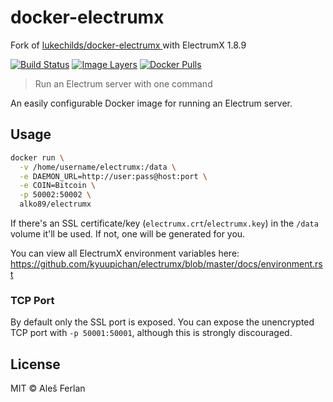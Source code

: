 
# docker-electrumx

Fork of [lukechilds/docker-electrumx
](https://github.com/lukechilds/docker-electrumx) with ElectrumX 1.8.9

[![Build Status](https://travis-ci.org/lukechilds/docker-electrumx.svg?branch=master)](https://travis-ci.org/alko89/docker-electrumx)
[![Image Layers](https://images.microbadger.com/badges/image/lukechilds/electrumx.svg)](https://microbadger.com/images/alko89/electrumx)
[![Docker Pulls](https://img.shields.io/docker/pulls/lukechilds/electrumx.svg)](https://hub.docker.com/r/alko89/electrumx/)

> Run an Electrum server with one command

An easily configurable Docker image for running an Electrum server.

## Usage

```bash
docker run \
  -v /home/username/electrumx:/data \
  -e DAEMON_URL=http://user:pass@host:port \
  -e COIN=Bitcoin \
  -p 50002:50002 \
  alko89/electrumx
```

If there's an SSL certificate/key (`electrumx.crt`/`electrumx.key`) in the `/data` volume it'll be used. If not, one will be generated for you.

You can view all ElectrumX environment variables here: https://github.com/kyuupichan/electrumx/blob/master/docs/environment.rst

### TCP Port

By default only the SSL port is exposed. You can expose the unencrypted TCP port with `-p 50001:50001`, although this is strongly discouraged.

## License

MIT © Aleš Ferlan
